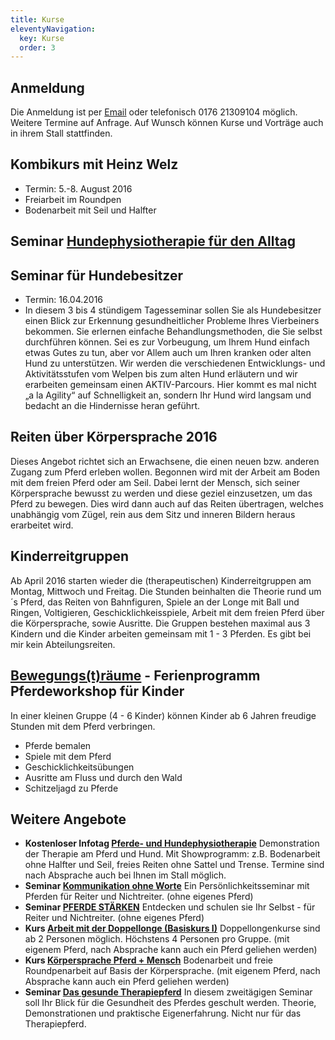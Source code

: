 ```yaml
---
title: Kurse
eleventyNavigation:
  key: Kurse
  order: 3
---
```

<!-- {{gallery>:kurse}} -->

##  Anmeldung

Die Anmeldung ist per [Email](mailto:antonia@geierstanger.org) oder telefonisch 0176 21309104 möglich. Weitere Termine auf Anfrage. Auf Wunsch können Kurse und Vorträge auch in ihrem Stall stattfinden.


## Kombikurs mit Heinz Welz

*  Termin: 5.-8. August 2016
*  Freiarbeit im Roundpen
*  Bodenarbeit mit Seil und Halfter


## Seminar [Hundephysiotherapie für den Alltag](../kurse/hunde)


## Seminar für Hundebesitzer

* Termin: 16.04.2016
* In diesem 3 bis 4 stündigem Tagesseminar sollen Sie als Hundebesitzer einen Blick zur Erkennung gesundheitlicher Probleme Ihres Vierbeiners bekommen. Sie erlernen einfache Behandlungsmethoden, die Sie selbst durchführen können. Sei es zur Vorbeugung, um Ihrem Hund einfach etwas Gutes zu tun, aber vor Allem auch um Ihren kranken oder alten Hund zu unterstützen. Wir werden die verschiedenen Entwicklungs- und Aktivitätsstufen vom Welpen bis zum alten Hund erläutern und wir erarbeiten gemeinsam einen AKTIV-Parcours. Hier kommt es mal nicht „a la Agility“ auf Schnelligkeit an, sondern Ihr Hund wird langsam und bedacht an die Hindernisse heran geführt.
  
<!-- {{:2014-08-21_09.25.25.jpg?300|}} -->


## Reiten über Körpersprache 2016

Dieses Angebot richtet sich an Erwachsene, die einen neuen bzw. anderen Zugang zum Pferd erleben wollen. Begonnen wird mit der Arbeit am Boden mit dem freien Pferd oder am Seil. Dabei lernt der Mensch, sich seiner Körpersprache bewusst zu werden und diese geziel einzusetzen, um das Pferd zu bewegen. Dies wird dann auch auf das Reiten übertragen, welches unabhängig vom Zügel, rein aus dem Sitz und inneren Bildern heraus erarbeitet wird.

<!-- {{:vlcsnap-2011-04-05-21h40m48s103.png?300|}} -->


## Kinderreitgruppen 

Ab April 2016 starten wieder die (therapeutischen) Kinderreitgruppen am Montag, Mittwoch und Freitag. Die Stunden beinhalten die Theorie rund um´s Pferd, das Reiten von Bahnfiguren, Spiele an der Longe mit Ball und Ringen, Voltigieren, Geschicklichkeisspiele, Arbeit mit dem freien Pferd über die Körpersprache, sowie Ausritte.
Die Gruppen bestehen maximal aus 3 Kindern und die Kinder arbeiten gemeinsam mit 1 - 3 Pferden. Es gibt bei mir kein Abteilungsreiten.

<!-- {{:img_0408.jpg?300|}} -->


## [Bewegungs(t)räume](../kurse/pferdeworkshop) - Ferienprogramm Pferdeworkshop für Kinder 

In einer kleinen Gruppe (4 - 6 Kinder) können Kinder ab 6 Jahren freudige Stunden mit dem Pferd verbringen.

*  Pferde bemalen
*  Spiele mit dem Pferd
*  Geschicklichkeitsübungen
*  Ausritte am Fluss und durch den Wald
*  Schitzeljagd zu Pferde


## Weitere Angebote

* **Kostenloser Infotag [Pferde- und Hundephysiotherapie](../kurse/infotag)** Demonstration der Therapie am Pferd und Hund. Mit Showprogramm: z.B. Bodenarbeit ohne Halfter und Seil, freies Reiten ohne Sattel und Trense. Termine sind nach Absprache auch bei Ihnen im Stall möglich.
* **Seminar [Kommunikation ohne Worte](../kurse/kommunikation)** Ein Persönlichkeitsseminar mit Pferden für Reiter und Nichtreiter. (ohne eigenes Pferd)
* **Seminar [PFERDE STÄRKEN](../kurse/pferde-staerken)** Entdecken und schulen sie Ihr Selbst - für Reiter und Nichtreiter. (ohne eigenes Pferd)
* **Kurs [Arbeit mit der Doppellonge (Basiskurs I)](../kurse/doppellonge)** Doppellongenkurse sind ab 2 Personen möglich. Höchstens 4 Personen pro Gruppe. (mit eigenem Pferd, nach Absprache kann auch ein Pferd geliehen werden)
* **Kurs [Körpersprache Pferd + Mensch](../kurse/koerpersprache)** Bodenarbeit und freie Roundpenarbeit auf Basis der Körpersprache. (mit eigenem Pferd, nach Absprache kann auch ein Pferd geliehen werden)
* **Seminar [Das gesunde Therapiepferd](../kurse/therapiepferd)** In diesem zweitägigen Seminar soll Ihr Blick für die Gesundheit des Pferdes geschult werden. Theorie, Demonstrationen und praktische Eigenerfahrung. Nicht nur für das Therapiepferd.

